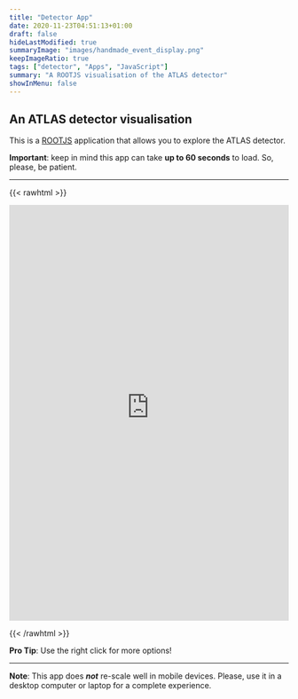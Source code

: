 ```yaml
---
title: "Detector App"
date: 2020-11-23T04:51:13+01:00
draft: false
hideLastModified: true
summaryImage: "images/handmade_event_display.png"
keepImageRatio: true
tags: ["detector", "Apps", "JavaScript"]
summary: "A ROOTJS visualisation of the ATLAS detector"
showInMenu: false
---
```


## An ATLAS detector visualisation
This is a [ROOTJS](https://root.cern.ch/js/) application that allows you to explore the ATLAS detector.

**Important**: keep in mind this app can take **up to 60 seconds** to load. So, please, be patient.

---

{{< rawhtml >}}


<CENTER>

<iframe name="atlasframe" style="overflow:hidden;height: 750px;width:100%" src="https://atlas-opendata.web.cern.ch/visualisations/JsRoot460/?nobrowser&amp;file=../atlas_detector/atlas.root&amp;item=atlas;1&amp;opt=clipxyz" frameborder="0" allowfullscreen=""></iframe>

</CENTER>

{{< /rawhtml >}}

**Pro Tip**: Use the right click for more options!

---

**Note**: This app does ***not*** re-scale well in mobile devices. Please, use it in a desktop computer or laptop for a complete experience.

